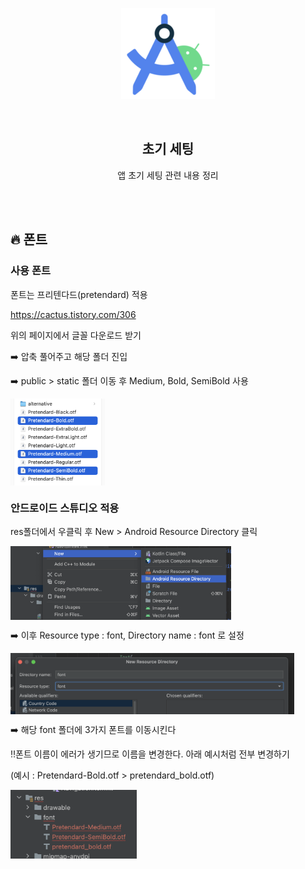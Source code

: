 <div align="center">
  <p>
    <img src="../README.assets/studio.png">
  </p>
  <br>
  <h2>초기 세팅</h2>
  <p>앱 초기 세팅 관련 내용 정리</p>
  <br>
  <br>
</div>



## 🔥 폰트

### 사용 폰트

폰트는 프리텐다드(pretendard) 적용

https://cactus.tistory.com/306

위의 페이지에서 글꼴 다운로드 받기

➡️ 압축 풀어주고 해당 폴더 진입

➡️ public > static 폴더 이동 후 Medium, Bold, SemiBold 사용

<img src="../README.assets/font.png" alt="font" align="center" width="30%" />

<br>

### 안드로이드 스튜디오 적용

res폴더에서 우클릭 후 New > Android Resource Directory 클릭

<img src="../README.assets/font2.png" alt="font2" align="center" width="70%" />

<br>

➡️ 이후 Resource type : font, Directory name : font 로 설정

<img src="../README.assets/font3.png" alt="font3" align="center" width="90%" />

<br>

➡️ 해당 font 폴더에 3가지 폰트를 이동시킨다

‼️폰트 이름이 에러가 생기므로 이름을 변경한다. 아래 예시처럼 전부 변경하기

(예시 : Pretendard-Bold.otf > pretendard_bold.otf)

<img src="../README.assets/font4.png" alt="font4" align="center" width="40%" />
